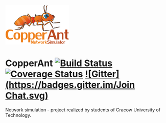 ![Logo](https://raw.githubusercontent.com/Teleinformatyka/CopperAnt/master/documentation/logo.png)

CopperAnt    [![Build Status](https://travis-ci.org/Teleinformatyka/CopperAnt.svg?branch=master)](https://travis-ci.org/Teleinformatyka/CopperAnt)         [![Coverage Status](https://img.shields.io/coveralls/Teleinformatyka/CopperAnt.svg)](https://coveralls.io/r/Teleinformatyka/CopperAnt?branch=master)           [![Gitter](https://badges.gitter.im/Join Chat.svg)](https://gitter.im/Teleinformatyka/CopperAnt?utm_source=badge&utm_medium=badge&utm_campaign=pr-badge)
=========



Network simulation - project realized by students of Cracow University of Technology. 

